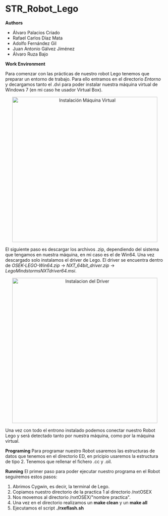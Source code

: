 # STR_Robot_Lego

**Authors**
  - Álvaro Palacios Criado
  - Rafael Carlos Díaz Mata
  - Adolfo Fernández Gil
  - Juan Antonio Gálvez Jiménez
  - Álvaro Ruza Bajo

**Work Environment**

Para comenzar con las prácticas de nuestro robot Lego tenemos que preparar un entorno de trabajo. Para ello entramos en el directorio *Entorno* y decargamos tanto el .dvi para poder instalar nuestra máquina virtual de Windows 7 (en mi caso he usador Virtual Box).

<p align="center">
<image width="460" src="/STR/images/Instalacion_MV.png" alt="Instalación Máquina Virtual" caption="Instalación de la Máquina Virtual">
</p>

El siguiente paso es descargar los archivos .zip, dependiendo del sistema que tengamos en nuestra máquina, en mi caso es el de Win64. Una vez descargado solo instalamos el driver de Lego. El driver se encuentra dentro de *OSEK-LEGO-Win64.zip* -> *NXT_64bit_driver.zip* -> *LegoMindstormsNXTdriver64.msi*.

<p align="center">
<image width="460" src="/STR/images/Driver.png" alt="Instalacion del Driver" caption="Instalacion del Driver">
</p>

Una vez con todo el entrono instalado podemos conectar nuestro Robot Lego y será detectado tanto por nuestra máquina, como por la máquina virtual.

**Programing**
Para programar nuestro Robot usaremos las estructuras de datos que tenemos en el directorio ED, en pricipio usaremos la estructura de tipo 2. Tenemos que rellenar el fichero .cc y .oil.
  
**Running**
El primer paso para poder ejecutar nuestro programa en el Robot seguiremos estos pasos:
  1. Abrimos Cygwin, es decir, la terminal de Lego.
  2. Copiamos nuestro directorio de la practica 1 al directorio /nxtOSEX
  3. Nos movemos al directorio /nxtOSEX/"nombre practica".
  4. Una vez en el directorio realizamos un **make clean** y un **make all**
  5. Ejecutamos el script **./rxeflash.sh**
  
  
